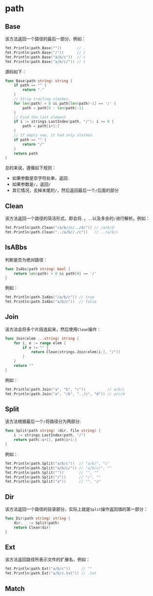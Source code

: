 # path

## Base

该方法返回一个路径的最后一部分，例如：

```go
fmt.Println(path.Base(""))       // .
fmt.Println(path.Base("/"))      // /
fmt.Println(path.Base("a/b/c"))  // c
fmt.Println(path.Base("a/b/c/")) // c
```

源码如下：

```go
func Base(path string) string {
    if path == "" {
        return "."
    }
    // Strip trailing slashes.
    for len(path) > 0 && path[len(path)-1] == '/' {
        path = path[0 : len(path)-1]
    }
    // Find the last element
    if i := strings.LastIndex(path, "/"); i >= 0 {
        path = path[i+1:]
    }
    // If empty now, it had only slashes.
    if path == "" {
        return "/"
    }
    return path
}
```

总的来说，遵循如下规则：

- 如果参数是空字符处串，返回`.`
- 如果参数是`/`，返回`/`
- 其它情况，去掉末尾的`/`，然后返回最后一个`/`后面的部分

## Clean

该方法返回一个路径的简洁形式，即会将`.`，`..`以及多余的`/`进行解析。例如：

```go
fmt.Println(path.Clean("/a/b//c/../d/")) // /a/b/d
fmt.Println(path.Clean("../a/b//./c"))   // ../a/b/c
```

## IsABbs

判断是否为绝对路径：

```go
func IsAbs(path string) bool {
    return len(path) > 0 && path[0] == '/'
}
```

例如：

```go
fmt.Println(path.IsAbs("/a/b/c")) // true
fmt.Println(path.IsAbs("a/b/c"))  // false
```

## Join

该方法会将多个片段连起来，然后使用`Clean`操作：

```go
func Join(elem ...string) string {
    for i, e := range elem {
        if e != "" {
            return Clean(strings.Join(elem[i:], "/"))
        }
    }
    return ""
}
```

例如：

```go
fmt.Println(path.Join("a", "b", "c"))          // a/b/c
fmt.Println(path.Join("a", "/b", "../c", "d")) // a/c/d
```

## Split

该方法根据最后一个`/`将路径分为两部分:

```go
func Split(path string) (dir, file string) {
    i := strings.LastIndex(path, "/")
    return path[:i+1], path[i+1:]
}
```

例如：

```go
fmt.Println(path.Split("a/b/c"))  // "a/b/", "c"
fmt.Println(path.Split("a/b/c/")) // "a/b/c/", ""
fmt.Println(path.Split(""))       // "", ""
fmt.Println(path.Split("/"))      // "/", ""
fmt.Println(path.Split("a"))      // "", "a"
```

## Dir

该方法返回一个路径的目录部分，实际上就是`Split`操作返回值的第一部分：

```go
func Dir(path string) string {
    dir, _ := Split(path)
    return Clean(dir)
}
```

## Ext

该方法返回路径所表示文件的扩展名，例如：

```go
fmt.Println(path.Ext("a/b/c"))     // ""
fmt.Println(path.Ext("a/b/c.txt")) // .txt
```

## Match